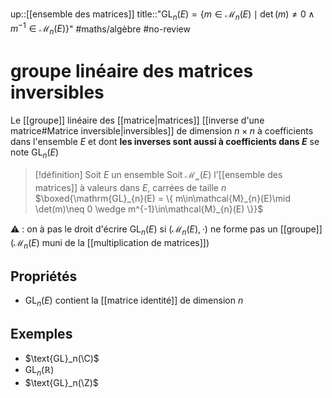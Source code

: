up::[[ensemble des matrices]]
title::"$\mathrm{GL}_{n}(E)=\{ m\in\mathcal{M}_{n}(E) \mid \det(m) \neq 0 \wedge m^{-1} \in \mathcal{M}_{n}(E)\}$"
#maths/algèbre #no-review 
# groupe linéaire des matrices inversibles
Le [[groupe]] linéaire des [[matrice|matrices]] [[inverse d'une matrice#Matrice inversible|inversibles]] de dimension $n\times n$ à coefficients dans l'ensemble $E$ et dont **les inverses sont aussi à coefficients dans $E$** se note $\text{GL}_n(E)$

> [!définition]
> Soit $E$ un ensemble
> Soit $\mathcal{M_{n}}(E)$ l'[[ensemble des matrices]] à valeurs dans $E$, carrées de taille $n$
> $\boxed{\mathrm{GL}_{n}(E) = \{ m\in\mathcal{M}_{n}(E)\mid \det(m)\neq 0 \wedge m^{-1}\in\mathcal{M}_{n}(E) \}}$


⚠️ : on à pas le droit d'écrire $\text{GL}_n(E)$ si $(\mathcal{M}_n(E), \cdot)$ ne forme pas un [[groupe]] ($\mathcal{M}_n(E)$ muni de la [[multiplication de matrices]])

## Propriétés
 - $\text{GL}_n(E)$ contient la [[matrice identité]] de dimension $n$

## Exemples
 - $\text{GL}_n(\C)$
 - $\text{GL}_n(\mathbb{R})$
 - $\text{GL}_n(\Z)$
